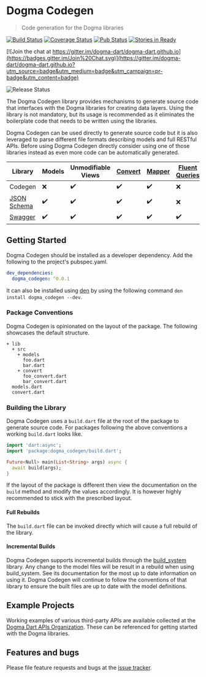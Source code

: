 # Dogma Codegen

> Code generation for the Dogma libraries

[![Build Status](http://beta.drone.io/api/badges/dogma-dart/dogma-codegen/status.svg)](http://beta.drone.io/dogma-dart/dogma-codegen)
[![Coverage Status](https://aircover.co/badges/dogma-dart/dogma-codegen/coverage.svg)](https://aircover.co/dogma-dart/dogma-codegen)
[![Pub Status](https://img.shields.io/pub/v/dogma_codegen.svg)](https://pub.dartlang.org/packages/dogma_codegen)
[![Stories in Ready](https://badge.waffle.io/dogma-dart/dogma-codegen.svg?label=ready&title=Ready)](http://waffle.io/dogma-dart/dogma-codegen)

[![Join the chat at https://gitter.im/dogma-dart/dogma-dart.github.io](https://badges.gitter.im/Join%20Chat.svg)](https://gitter.im/dogma-dart/dogma-dart.github.io?utm_source=badge&utm_medium=badge&utm_campaign=pr-badge&utm_content=badge)

![Release Status](https://img.shields.io/badge/status-alpha-red.svg?style=flat)

The Dogma Codegen library provides mechanisms to generate source code that interfaces with the Dogma libraries for 
creating data layers. Using the library is not mandatory, but its usage is recommended as it eliminates the boilerplate
code that needs to be written using the libraries.

Dogma Codegen can be used directly to generate source code but it is also leveraged to parse different file formats
describing models and full RESTful APIs. Before using Dogma Codegen directly consider using one of those libraries
instead as even more code can be automatically generated.

| Library | Models | Unmodifiable Views | [Convert](https://github.com/dogma-dart/dogma-convert) | [Mapper](https://github.com/dogma-dart/dogma-mapper) | [Fluent Queries](https://github.com/dogma-dart/dogma-mapper) |
|--|-|-|-|-|-|
| Codegen | :x: | :heavy_check_mark: | :heavy_check_mark: | :heavy_check_mark: | :x: |
| [JSON Schema](https://github.com/dogma-dart/dogma-json-schema) | :heavy_check_mark: | :heavy_check_mark:  | :heavy_check_mark: | :heavy_check_mark: | :x: |
| [Swagger](https://github.com/dogma-dart/dogma-swagger) | :heavy_check_mark: | :heavy_check_mark:  | :heavy_check_mark: | :heavy_check_mark: | :heavy_check_mark: |

## Getting Started

Dogma Codegen should be installed as a developer dependency. Add the following to the project's pubspec.yaml.

```yaml
dev_dependencies:
  dogma_codegen: ^0.0.1
```

It can also be installed using [den](https://pub.dartlang.org/packages/den) by using the following command 
`den install dogma_codegen --dev`.

### Package Conventions

Dogma Codegen is opinionated on the layout of the package. The following showcases the default structure.

```
+ lib
  + src
    + models
      foo.dart
      bar.dart
    + convert
      foo_convert.dart
      bar_convert.dart
  models.dart
  convert.dart
```

### Building the Library

Dogma Codegen uses a `build.dart` file at the root of the package to generate source code. For packages following the
above conventions a working `build.dart` looks like.

```dart
import 'dart:async';
import 'package:dogma_codegen/build.dart';

Future<Null> main(List<String> args) async {
  await build(args);
}
```

If the layout of the package is different then view the documentation on the `build` method and modify the values
accordingly. It is however highly recommended to stick with the prescribed layout.

#### Full Rebuilds

The `build.dart` file can be invoked directly which will cause a full rebuild of the library.

#### Incremental Builds

Dogma Codegen supports incremental builds through the [build_system](https://pub.dartlang.org/packages/build_system) 
library. Any change to the model files will be result in a rebuild when using build_system. See its documentation for
the most up to date information on using it. Dogma Codegen will continue to follow the conventions of that library to
ensure the built files are up to date with the model definitions.

## Example Projects

Working examples of various third-party APIs are available collected at the 
[Dogma Dart APIs Organization](https://github.com/dogma-dart-apis). These can be referenced for getting started with
the Dogma libraries.

## Features and bugs

Please file feature requests and bugs at the [issue tracker][tracker].

[tracker]: https://github.com/dogma-dart/dogma-codegen/issues
